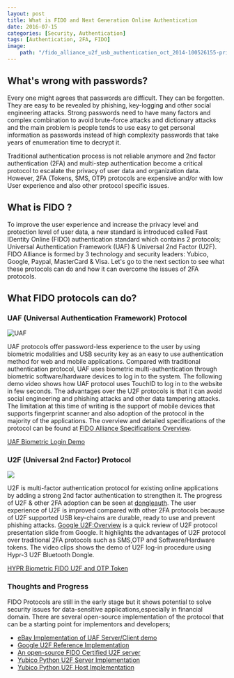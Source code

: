 ```yaml
---
layout: post
title: What is FIDO and Next Generation Online Authentication
date: 2016-07-15
categories: [Security, Authentication]  
tags: [Authentication, 2FA, FIDO] 
image: 
    path: "/fido_alliance_u2f_usb_authentication_oct_2014-100526155-primary.idge.jpg"
---
```


## What's wrong with passwords?

Every one might agrees that passwords are difficult. They can be forgotten. They are easy to be revealed by phishing, key-logging and other social engineering attacks. Strong passwords need to have many factors and complex combination to avoid brute-force attacks and dictionary attacks and the main problem is people tends to use easy to get personal information as passwords instead of high complexity passwords that take years of enumeration time to decrypt it.

Traditional authentication process is not reliable anymore and 2nd factor authentication (2FA) and multi-step authentication become a critical protocol to escalate the privacy of user data and organization data. However, 2FA (Tokens, SMS, OTP) protocols are expensive and/or with low User experience and also other protocol specific issues. 

## What is FIDO ? 

To improve the user experience and increase the privacy level and protection level of user data, a new standard is introduced called Fast IDentity Online (FIDO) authentication standard which contains 2 protocols;  Universal Authentication Framework (UAF) & Universal 2nd Factor (U2F). FIDO Alliance is formed by 3 technology and security leaders: Yubico, Google, Paypal, MasterCard & Visa. Let's go to the next section to see what these protocols can do and how it can overcome the issues of 2FA protocols.

## What FIDO protocols can do?

### UAF (Universal Authentication Framework) Protocol

![UAF](/uaf.png)

UAF protocols offer password-less experience to the user by using biometric modalities and USB security key as an easy to use authentication method for web and mobile applications. Compared with traditional authentication protocol, UAF uses biometric multi-authentication through biometric software/hardware devices to log in to the system. The following demo video shows how UAF protocol uses TouchID to log in to the website in few seconds. The advantages over the U2F protocols is that it can avoid social engineering and phishing attacks and other data tampering attacks. The limitation at this time of writing is the support of mobile devices that supports fingerprint scanner and also adoption of the protocol in the majority of the applications. The overview and detailed specifications of the protocol can be found at [FIDO Alliance Specifications Overview](https://fidoalliance.org/specifications/overview/).

[UAF Biometric Login Demo](https://www.youtube.com/watch?v=x90B0dSIepI ) 

### U2F (Universal 2nd Factor) Protocol
<img src="https://cdn-images-1.medium.com/max/1200/1*Pqnu4hdk8MBVmcWu5Gva2A.png">

U2F is multi-factor authentication protocol for existing online applications by adding a strong 2nd factor authentication to strengthen it. The progress of U2F & other 2FA adoption can be seen at [dongleauth](http://www.dongleauth.info/). The user experience of U2F is improved compared with other 2FA protocols because of U2F supported USB key-chains are durable, ready to use and prevent phishing attacks. [Google U2F:Overview](https://docs.google.com/presentation/d/16mB3Nptab1i4-IlFbn6vfkWYk-ozN6j3-fr7JL8XVyA/edit#slide=id.g19c09a112_2_38) is a quick review of U2F protocol presentation slide from Google. It highlights the advantages of U2F protocol over traditional 2FA protocols such as SMS,OTP and Software/Hardware tokens. The video clips shows the demo of U2F log-in procedure using Hypr-3 U2F Bluetooth Dongle.

[HYPR Biometric FIDO U2F and OTP Token](https://www.youtube.com/watch?v=mIRjkeYGvjQ)

### Thoughts and Progress

FIDO Protocols are still in the early stage but it shows potential to solve security issues for data-sensitive applications,especially in financial domain. There are several open-source implementation of the protocol that can be a starting point for implementors and developers;

* [eBay Implementation of UAF Server/Client demo](https://github.com/eBay/UAF)
* [Google U2F Reference Implementation](https://github.com/google/u2f-ref-code)
* [An open-source FIDO Certified U2F server](http://www.cryptocabinet.org/products/foss)
* [Yubico Python U2F Server Implementation](https://github.com/Yubico/python-u2flib-server)
* [Yubico Python U2F Host Implementation](https://github.com/Yubico/python-u2flib-host)

